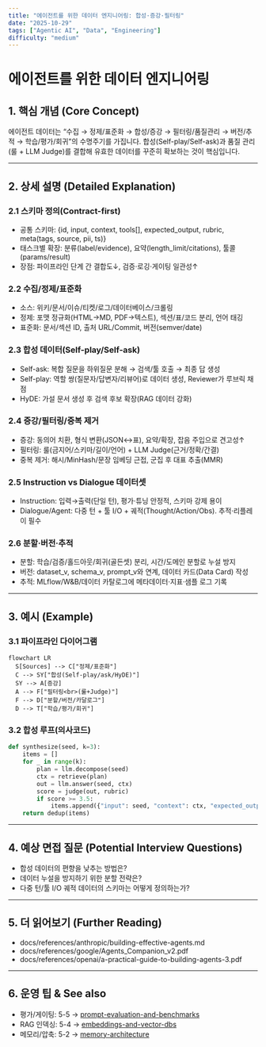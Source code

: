 ```yaml
---
title: "에이전트를 위한 데이터 엔지니어링: 합성·증강·필터링"
date: "2025-10-29"
tags: ["Agentic AI", "Data", "Engineering"]
difficulty: "medium"
---
```


# 에이전트를 위한 데이터 엔지니어링

## 1. 핵심 개념 (Core Concept)

에이전트 데이터는 “수집 → 정제/표준화 → 합성/증강 → 필터링/품질관리 → 버전/추적 → 학습/평가/회귀”의 수명주기를 가집니다. 합성(Self-play/Self-ask)과 품질 관리(룰 + LLM Judge)를 결합해 유효한 데이터를 꾸준히 확보하는 것이 핵심입니다.

---

## 2. 상세 설명 (Detailed Explanation)

### 2.1 스키마 정의(Contract-first)
- 공통 스키마: {id, input, context, tools[], expected_output, rubric, meta(tags, source, pii, ts)}
- 태스크별 확장: 분류(label/evidence), 요약(length_limit/citations), 툴콜(params/result)
- 장점: 파이프라인 단계 간 결합도↓, 검증·로깅·게이팅 일관성↑

### 2.2 수집/정제/표준화
- 소스: 위키/문서/이슈/티켓/로그/데이터베이스/크롤링
- 정제: 포맷 정규화(HTML→MD, PDF→텍스트), 섹션/표/코드 분리, 언어 태깅
- 표준화: 문서/섹션 ID, 출처 URL/Commit, 버전(semver/date)

### 2.3 합성 데이터(Self-play/Self-ask)
- Self-ask: 복합 질문을 하위질문 분해 → 검색/툴 호출 → 최종 답 생성
- Self-play: 역할 쌍(질문자/답변자/리뷰어)로 데이터 생성, Reviewer가 루브릭 채점
- HyDE: 가설 문서 생성 후 검색 후보 확장(RAG 데이터 강화)

### 2.4 증강/필터링/중복 제거
- 증강: 동의어 치환, 형식 변환(JSON↔표), 요약/확장, 잡음 주입으로 견고성↑
- 필터링: 룰(금지어/스키마/길이/언어) + LLM Judge(근거/정확/간결)
- 중복 제거: 해시/MinHash/문장 임베딩 근접, 군집 후 대표 추출(MMR)

### 2.5 Instruction vs Dialogue 데이터셋
- Instruction: 입력→출력(단일 턴), 평가·튜닝 안정적, 스키마 강제 용이
- Dialogue/Agent: 다중 턴 + 툴 I/O + 궤적(Thought/Action/Obs). 추적·리플레이 필수

### 2.6 분할·버전·추적
- 분할: 학습/검증/홀드아웃/회귀(골든셋) 분리, 시간/도메인 분할로 누설 방지
- 버전: dataset_v, schema_v, prompt_v와 연계, 데이터 카드(Data Card) 작성
- 추적: MLflow/W&B/데이터 카탈로그에 메타데이터·지표·샘플 로그 기록

---

## 3. 예시 (Example)

### 3.1 파이프라인 다이어그램
```mermaid
flowchart LR
  S[Sources] --> C["정제/표준화"]
  C --> SY["합성(Self-play/ask/HyDE)"]
  SY --> A[증강]
  A --> F["필터링<br>(룰+Judge)"]
  F --> D["분할/버전/카달로그"]
  D --> T["학습/평가/회귀"]
```

### 3.2 합성 루프(의사코드)
```python
def synthesize(seed, k=3):
    items = []
    for _ in range(k):
        plan = llm.decompose(seed)
        ctx = retrieve(plan)
        out = llm.answer(seed, ctx)
        score = judge(out, rubric)
        if score >= 3.5:
            items.append({"input": seed, "context": ctx, "expected_output": out})
    return dedup(items)
```

---

## 4. 예상 면접 질문 (Potential Interview Questions)

- 합성 데이터의 편향을 낮추는 방법은?
- 데이터 누설을 방지하기 위한 분할 전략은?
- 다중 턴/툴 I/O 궤적 데이터의 스키마는 어떻게 정의하는가?

---

## 5. 더 읽어보기 (Further Reading)

- docs/references/anthropic/building-effective-agents.md
- docs/references/google/Agents_Companion_v2.pdf
- docs/references/openai/a-practical-guide-to-building-agents-3.pdf

---

## 6. 운영 팁 & See also

- 평가/게이팅: 5-5 → [prompt-evaluation-and-benchmarks](../5-5-프롬프트-엔지니어링-and-평가/prompt-evaluation-and-benchmarks.md)
- RAG 인덱싱: 5-4 → [embeddings-and-vector-dbs](../5-4-retrieval-augmented-generation-rag/embeddings-and-vector-dbs.md)
- 메모리/압축: 5-2 → [memory-architecture](../5-2-메모리-and-컨텍스트-관리/memory-architecture.md)
